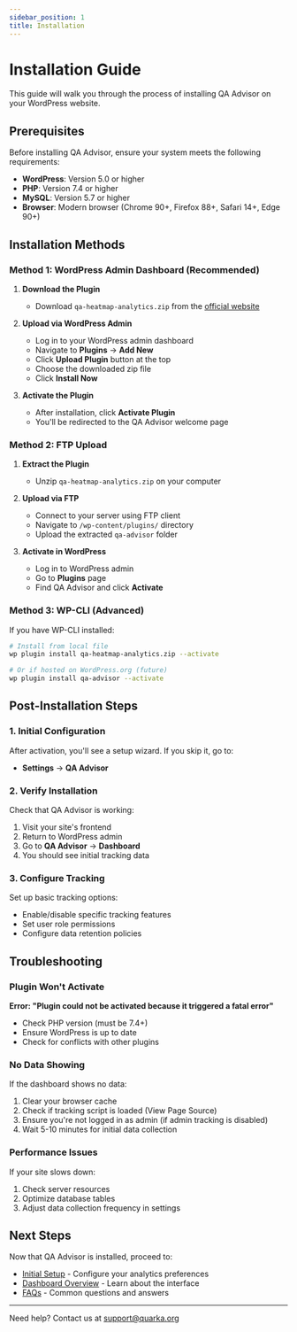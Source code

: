```yaml
---
sidebar_position: 1
title: Installation
---
```


# Installation Guide

This guide will walk you through the process of installing QA Advisor on your WordPress website.

## Prerequisites

Before installing QA Advisor, ensure your system meets the following requirements:

- **WordPress**: Version 5.0 or higher
- **PHP**: Version 7.4 or higher
- **MySQL**: Version 5.7 or higher
- **Browser**: Modern browser (Chrome 90+, Firefox 88+, Safari 14+, Edge 90+)

## Installation Methods

### Method 1: WordPress Admin Dashboard (Recommended)

1. **Download the Plugin**
   - Download `qa-heatmap-analytics.zip` from the [official website](/)

2. **Upload via WordPress Admin**
   - Log in to your WordPress admin dashboard
   - Navigate to **Plugins** → **Add New**
   - Click **Upload Plugin** button at the top
   - Choose the downloaded zip file
   - Click **Install Now**

3. **Activate the Plugin**
   - After installation, click **Activate Plugin**
   - You'll be redirected to the QA Advisor welcome page

### Method 2: FTP Upload

1. **Extract the Plugin**
   - Unzip `qa-heatmap-analytics.zip` on your computer

2. **Upload via FTP**
   - Connect to your server using FTP client
   - Navigate to `/wp-content/plugins/` directory
   - Upload the extracted `qa-advisor` folder

3. **Activate in WordPress**
   - Log in to WordPress admin
   - Go to **Plugins** page
   - Find QA Advisor and click **Activate**

### Method 3: WP-CLI (Advanced)

If you have WP-CLI installed:

```bash
# Install from local file
wp plugin install qa-heatmap-analytics.zip --activate

# Or if hosted on WordPress.org (future)
wp plugin install qa-advisor --activate
```

## Post-Installation Steps

### 1. Initial Configuration

After activation, you'll see a setup wizard. If you skip it, go to:
- **Settings** → **QA Advisor**

### 2. Verify Installation

Check that QA Advisor is working:
1. Visit your site's frontend
2. Return to WordPress admin
3. Go to **QA Advisor** → **Dashboard**
4. You should see initial tracking data

### 3. Configure Tracking

Set up basic tracking options:
- Enable/disable specific tracking features
- Set user role permissions
- Configure data retention policies

## Troubleshooting

### Plugin Won't Activate

**Error: "Plugin could not be activated because it triggered a fatal error"**
- Check PHP version (must be 7.4+)
- Ensure WordPress is up to date
- Check for conflicts with other plugins

### No Data Showing

If the dashboard shows no data:
1. Clear your browser cache
2. Check if tracking script is loaded (View Page Source)
3. Ensure you're not logged in as admin (if admin tracking is disabled)
4. Wait 5-10 minutes for initial data collection

### Performance Issues

If your site slows down:
1. Check server resources
2. Optimize database tables
3. Adjust data collection frequency in settings

## Next Steps

Now that QA Advisor is installed, proceed to:
- [Initial Setup](./initial-setup) - Configure your analytics preferences
- [Dashboard Overview](../2-screens-and-operations/dashboard) - Learn about the interface
- [FAQs](./faqs) - Common questions and answers

---

Need help? Contact us at support@quarka.org

